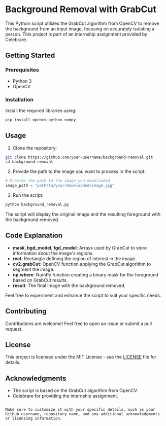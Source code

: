 # Background Removal with GrabCut

This Python script utilizes the GrabCut algorithm from OpenCV to remove the background from an input image, focusing on accurately isolating a person. This project is part of an internship assignment provided by Celebrare.

## Getting Started

### Prerequisites

- Python 3
- OpenCV

### Installation

Install the required libraries using:

```bash
pip install opencv-python numpy
```

## Usage

1. Clone the repository:

```bash
git clone https://github.com/your-username/background-removal.git
cd background-removal
```

2. Provide the path to the image you want to process in the script:

```python
# Provide the path to the image you downloaded
image_path = "path/to/your/downloaded/image.jpg"
```

3. Run the script:

```bash
python background_removal.py
```

The script will display the original image and the resulting foreground with the background removed.

## Code Explanation

- **mask, bgd_model, fgd_model**: Arrays used by GrabCut to store information about the image's regions.
- **rect**: Rectangle defining the region of interest in the image.
- **cv2.grabCut**: OpenCV function applying the GrabCut algorithm to segment the image.
- **np.where**: NumPy function creating a binary mask for the foreground based on GrabCut results.
- **result**: The final image with the background removed.

Feel free to experiment and enhance the script to suit your specific needs.

## Contributing

Contributions are welcome! Feel free to open an issue or submit a pull request.

## License

This project is licensed under the MIT License - see the [LICENSE](LICENSE) file for details.

## Acknowledgments

- The script is based on the GrabCut algorithm from OpenCV.
- Celebrare for providing the internship assignment.

```

Make sure to customize it with your specific details, such as your GitHub username, repository name, and any additional acknowledgments or licensing information.